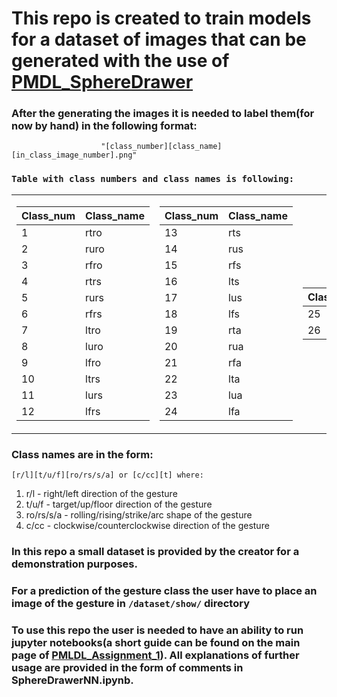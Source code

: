 # This repo is created to train models for a dataset of images that can be generated with the use of [PMDL_SphereDrawer](https://github.com/SanikoZmey/PMDL_SphereDrawer)
### After the generating the images it is needed to label them(for now by hand) in the following format: 
                        "[class_number][class_name][in_class_image_number].png"
### `Table with class numbers and class names is following:`

<table>
<tr><td>

| Class_num   |      Class_name      |
|-------------|----------------------|
|      1      |         rtro         |
|      2      |         ruro         |
|      3      |         rfro         |
|      4      |         rtrs         |
|      5      |         rurs         |
|      6      |         rfrs         |
|      7      |         ltro         |
|      8      |         luro         |
|      9      |         lfro         |
|      10     |         ltrs         |
|      11     |         lurs         |
|      12     |         lfrs         |

</td><td>

| Class_num   |      Class_name      |
|-------------|----------------------|
|      13      |         rts         |
|      14      |         rus         |
|      15      |         rfs         |
|      16      |         lts         |
|      17      |         lus         |
|      18      |         lfs         |
|      19      |         rta         |
|      20      |         rua         |
|      21      |         rfa         |
|      22      |         lta         |
|      23      |         lua         |
|      24      |         lfa         |

</td><td>

| Class_num   |      Class_name      |
|-------------|----------------------|
|      25     |         ct          |
|      26     |         cct         |

</td></tr> 
</table>

### Class names are in the form:
    [r/l][t/u/f][ro/rs/s/a] or [c/cc][t] where:

1. r/l - right/left direction of the gesture
2. t/u/f - target/up/floor direction of the gesture
3. ro/rs/s/a - rolling/rising/strike/arc shape of the gesture
4. c/cc - clockwise/counterclockwise direction of the gesture

### In this repo a small dataset is provided by the creator for a demonstration purposes.
### For a prediction of the gesture class the user have to place an image of the gesture in `/dataset/show/` directory

### To use this repo the user is needed to have an ability to run jupyter notebooks(a short guide can be found on the main page of [PMLDL_Assignment_1](https://github.com/SanikoZmey/PMLDL_Assignment_1)). All explanations of further usage are provided in the form of comments in SphereDrawerNN.ipynb.